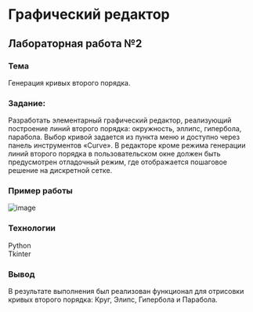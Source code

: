 # Графический редактор

## Лабораторная работа №2

### Тема
Генерация кривых второго порядка.

### Задание:
Разработать элементарный графический редактор, реализующий построение линий второго порядка: окружность, эллипс, гипербола, парабола. Выбор кривой задается из пункта меню и доступно через панель инструментов «Curve». В редакторе кроме режима генерации линий второго порядка в пользовательском окне должен быть предусмотрен отладочный режим, где отображается пошаговое решение на дискретной сетке.

### Пример работы

![image](https://github.com/user-attachments/assets/9b801a33-1520-4328-ae39-04ab3a150588)


### Технологии
Python\
Tkinter

### Вывод
В результате выполнения был реализован функционал для отрисовки кривых второго порядка: Круг, Элипс, Гипербола и Парабола.

